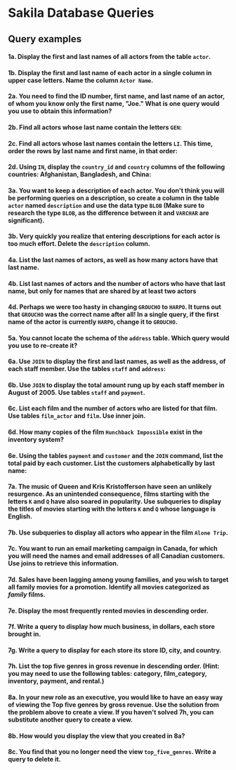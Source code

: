 # Sakila Database Queries
Query examples
---

#### 1a. Display the first and last names of all actors from the table `actor`.

#### 1b. Display the first and last name of each actor in a single column in upper case letters. Name the column `Actor Name`.

#### 2a. You need to find the ID number, first name, and last name of an actor, of whom you know only the first name, "Joe." What is one query would you use to obtain this information?

#### 2b. Find all actors whose last name contain the letters `GEN`:

#### 2c. Find all actors whose last names contain the letters `LI`. This time, order the rows by last name and first name, in that order:

#### 2d. Using `IN`, display the `country_id` and `country` columns of the following countries: Afghanistan, Bangladesh, and China:

#### 3a. You want to keep a description of each actor. You don't think you will be performing queries on a description, so create a column in the table `actor` named `description` and use the data type `BLOB` (Make sure to research the type `BLOB`, as the difference between it and `VARCHAR` are significant).

#### 3b. Very quickly you realize that entering descriptions for each actor is too much effort. Delete the `description` column.

#### 4a. List the last names of actors, as well as how many actors have that last name.

#### 4b. List last names of actors and the number of actors who have that last name, but only for names that are shared by at least two actors

#### 4d. Perhaps we were too hasty in changing `GROUCHO` to `HARPO`. It turns out that `GROUCHO` was the correct name after all! In a single query, if the first name of the actor is currently `HARPO`, change it to `GROUCHO`.

#### 5a. You cannot locate the schema of the `address` table. Which query would you use to re-create it?

#### 6a. Use `JOIN` to display the first and last names, as well as the address, of each staff member. Use the tables `staff` and `address`:

#### 6b. Use `JOIN` to display the total amount rung up by each staff member in August of 2005. Use tables `staff` and `payment`.

#### 6c. List each film and the number of actors who are listed for that film. Use tables `film_actor` and `film`. Use inner join.

#### 6d. How many copies of the film `Hunchback Impossible` exist in the inventory system?

#### 6e. Using the tables `payment` and `customer` and the `JOIN` command, list the total paid by each customer. List the customers alphabetically by last name:

#### 7a. The music of Queen and Kris Kristofferson have seen an unlikely resurgence. As an unintended consequence, films starting with the letters `K` and `Q` have also soared in popularity. Use subqueries to display the titles of movies starting with the letters `K` and `Q` whose language is English.

#### 7b. Use subqueries to display all actors who appear in the film `Alone Trip`.

#### 7c. You want to run an email marketing campaign in Canada, for which you will need the names and email addresses of all Canadian customers. Use joins to retrieve this information.

#### 7d. Sales have been lagging among young families, and you wish to target all family movies for a promotion. Identify all movies categorized as _family_ films.

#### 7e. Display the most frequently rented movies in descending order.

#### 7f. Write a query to display how much business, in dollars, each store brought in.

#### 7g. Write a query to display for each store its store ID, city, and country.

#### 7h. List the top five genres in gross revenue in descending order. (**Hint**: you may need to use the following tables: category, film_category, inventory, payment, and rental.)

#### 8a. In your new role as an executive, you would like to have an easy way of viewing the Top five genres by gross revenue. Use the solution from the problem above to create a view. If you haven't solved 7h, you can substitute another query to create a view.

#### 8b. How would you display the view that you created in 8a?

#### 8c. You find that you no longer need the view `top_five_genres`. Write a query to delete it.